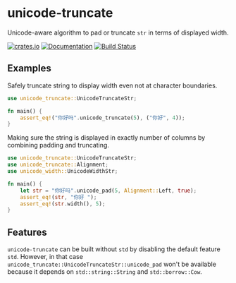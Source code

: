 # unicode-truncate

Unicode-aware algorithm to pad or truncate `str` in terms of displayed width.

[![crates.io](https://img.shields.io/crates/v/unicode-truncate.svg)](https://crates.io/crates/unicode-truncate)
[![Documentation](https://docs.rs/unicode-truncate/badge.svg)](https://docs.rs/unicode-truncate)
[![Build Status](https://travis-ci.com/Aetf/unicode-truncate.svg)](https://travis-ci.com/Aetf/unicode-truncate)

## Examples

Safely truncate string to display width even not at character boundaries.

```rust
use unicode_truncate::UnicodeTruncateStr;

fn main() {
    assert_eq!("你好吗".unicode_truncate(5), ("你好", 4));
}
```

Making sure the string is displayed in exactly number of columns by combining padding and
truncating.

```rust
use unicode_truncate::UnicodeTruncateStr;
use unicode_truncate::Alignment;
use unicode_width::UnicodeWidthStr;

fn main() {
    let str = "你好吗".unicode_pad(5, Alignment::Left, true);
    assert_eq!(str, "你好 ");
    assert_eq!(str.width(), 5);
}
```

## Features

`unicode-truncate` can be built without `std` by disabling the default feature `std`. However, in
that case `unicode_truncate::UnicodeTruncateStr::unicode_pad` won't be available because it depends
on `std::string::String` and `std::borrow::Cow`.
